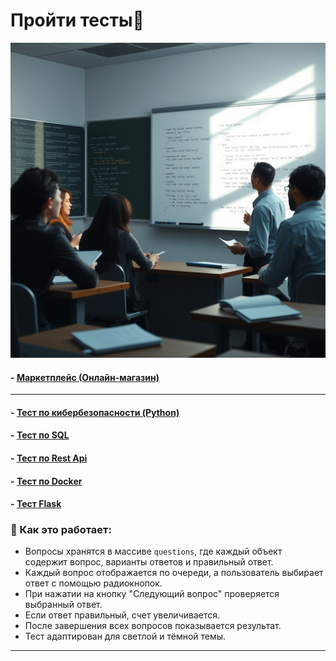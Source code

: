 # <div class="animate__animated animate__bounce">Пройти тесты🧪</div>
<link rel="stylesheet" href="https://cdnjs.cloudflare.com/ajax/libs/animate.css/4.1.1/animate.min.css">

![Мой аватар](../images/ai2.png)

#### - [Маркетплейс (Онлайн-магазин)](trainer/marketplace.html)

---

#### - [Тест по кибербезопасности (Python)](survey.md)
#### - [Тест по SQL](sql_exam.md)
#### - [Тест по Rest Api](restapi_exam.md)
#### - [Тест по Docker](docker_exam.md)
#### - [Тест Flask](flask_exam.md)

### 🦧 Как это работает:
   - Вопросы хранятся в массиве `questions`, где каждый объект содержит вопрос, варианты ответов и правильный ответ.
   - Каждый вопрос отображается по очереди, а пользователь выбирает ответ с помощью радиокнопок.
   - При нажатии на кнопку "Следующий вопрос" проверяется выбранный ответ.
   - Если ответ правильный, счет увеличивается.
   - После завершения всех вопросов показывается результат.
   - Тест адаптирован для светлой и тёмной темы.

---
